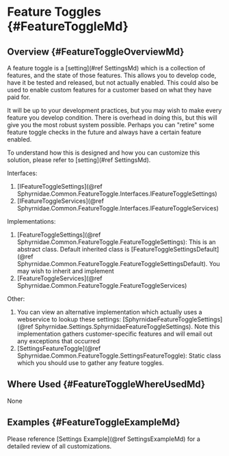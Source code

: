 ﻿# Feature Toggles {#FeatureToggleMd}

## Overview {#FeatureToggleOverviewMd}
A feature toggle is a [setting](#ref SettingsMd) which is a collection of features, and the state of those features.
This allows you to develop code, have it be tested and released, but not actually enabled.
This could also be used to enable custom features for a customer based on what they have paid for.

It will be up to your development practices, but you may wish to make every feature you develop condition.
There is overhead in doing this, but this will give you the most robust system possible.
Perhaps you can "retire" some feature toggle checks in the future and always have a certain feature enabled.

To understand how this is designed and how you can customize this solution, please refer to [setting](#ref SettingsMd).

Interfaces:
1. [IFeatureToggleSettings](@ref Sphyrnidae.Common.FeatureToggle.Interfaces.IFeatureToggleSettings)
2. [IFeatureToggleServices](@ref Sphyrnidae.Common.FeatureToggle.Interfaces.IFeatureToggleServices)

Implementations:
1. [FeatureToggleSettings](@ref Sphyrnidae.Common.FeatureToggle.FeatureToggleSettings): This is an abstract class. Default inherited class is [FeatureToggleSettingsDefault](@ref Sphyrnidae.Common.FeatureToggle.FeatureToggleSettingsDefault). You may wish to inherit and implement
2. [FeatureToggleServices](@ref Sphyrnidae.Common.FeatureToggle.FeatureToggleServices)

Other:
1. You can view an alternative implementation which actually uses a webservice to lookup these settings: [SphyrnidaeFeatureToggleSettings](@ref Sphyrnidae.Settings.SphyrnidaeFeatureToggleSettings). Note this implementation gathers customer-specific features and will email out any exceptions that occurred
2. [SettingsFeatureToggle](@ref Sphyrnidae.Common.FeatureToggle.SettingsFeatureToggle): Static class which you should use to gather any feature toggles.

## Where Used {#FeatureToggleWhereUsedMd}
None

## Examples {#FeatureToggleExampleMd}
Please reference [Settings Example](@ref SettingsExampleMd) for a detailed review of all customizations.
